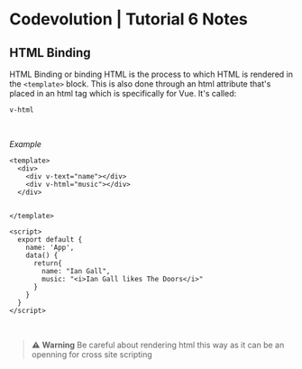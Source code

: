 # Codevolution | Tutorial 6 Notes


## HTML Binding

HTML Binding or binding HTML is the process to which HTML is rendered in the `<template>` block. This is also done through an html attribute that's placed in an html tag which is specifically for Vue. It's called:

```
v-html
```
<br>

*Example*
```
<template>
  <div>
    <div v-text="name"></div>
    <div v-html="music"></div>
  </div>


</template>

<script>
  export default {
    name: 'App',
    data() {
      return{
        name: "Ian Gall",
        music: "<i>Ian Gall likes The Doors</i>"
      }
    }
  }
</script>
```
<br>

> :warning: **Warning** Be careful about rendering html this way as it can be an openning for cross site scripting